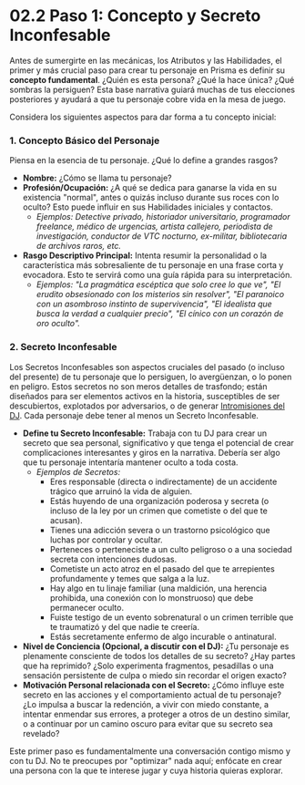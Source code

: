 # 02.2 Paso 1: Concepto y Secreto Inconfesable

Antes de sumergirte en las mecánicas, los Atributos y las Habilidades, el primer y más crucial paso para crear tu personaje en Prisma es definir su **concepto fundamental**. ¿Quién es esta persona? ¿Qué la hace única? ¿Qué sombras la persiguen? Esta base narrativa guiará muchas de tus elecciones posteriores y ayudará a que tu personaje cobre vida en la mesa de juego.

Considera los siguientes aspectos para dar forma a tu concepto inicial:

### 1. Concepto Básico del Personaje

Piensa en la esencia de tu personaje. ¿Qué lo define a grandes rasgos?

*   **Nombre:** ¿Cómo se llama tu personaje?
*   **Profesión/Ocupación:** ¿A qué se dedica para ganarse la vida en su existencia "normal", antes o quizás incluso durante sus roces con lo oculto? Esto puede influir en sus Habilidades iniciales y contactos.
    *   *Ejemplos: Detective privado, historiador universitario, programador freelance, médico de urgencias, artista callejero, periodista de investigación, conductor de VTC nocturno, ex-militar, bibliotecaria de archivos raros, etc.*
*   **Rasgo Descriptivo Principal:** Intenta resumir la personalidad o la característica más sobresaliente de tu personaje en una frase corta y evocadora. Esto te servirá como una guía rápida para su interpretación.
    *   *Ejemplos: "La pragmática escéptica que solo cree lo que ve", "El erudito obsesionado con los misterios sin resolver", "El paranoico con un asombroso instinto de supervivencia", "El idealista que busca la verdad a cualquier precio", "El cínico con un corazón de oro oculto".*

### 2. Secreto Inconfesable

Los Secretos Inconfesables son aspectos cruciales del pasado (o incluso del presente) de tu personaje que lo persiguen, lo avergüenzan, o lo ponen en peligro. Estos secretos no son meros detalles de trasfondo; están diseñados para ser elementos activos en la historia, susceptibles de ser descubiertos, explotados por adversarios, o de generar [Intromisiones del DJ](../../PARTE_IV_EL_DIRECTOR_DE_JUEGO/Capitulo_04_El_Arte_de_Dirigir_Prisma/04.2_Intromisiones_del_DJ.md). Cada personaje debe tener al menos un Secreto Inconfesable.

*   **Define tu Secreto Inconfesable:** Trabaja con tu DJ para crear un secreto que sea personal, significativo y que tenga el potencial de crear complicaciones interesantes y giros en la narrativa. Debería ser algo que tu personaje intentaría mantener oculto a toda costa.
    *   *Ejemplos de Secretos:*
        *   Eres responsable (directa o indirectamente) de un accidente trágico que arruinó la vida de alguien.
        *   Estás huyendo de una organización poderosa y secreta (o incluso de la ley por un crimen que cometiste o del que te acusan).
        *   Tienes una adicción severa o un trastorno psicológico que luchas por controlar y ocultar.
        *   Perteneces o perteneciste a un culto peligroso o a una sociedad secreta con intenciones dudosas.
        *   Cometiste un acto atroz en el pasado del que te arrepientes profundamente y temes que salga a la luz.
        *   Hay algo en tu linaje familiar (una maldición, una herencia prohibida, una conexión con lo monstruoso) que debe permanecer oculto.
        *   Fuiste testigo de un evento sobrenatural o un crimen terrible que te traumatizó y del que nadie te creería.
        *   Estás secretamente enfermo de algo incurable o antinatural.
*   **Nivel de Conciencia (Opcional, a discutir con el DJ):** ¿Tu personaje es plenamente consciente de todos los detalles de su secreto? ¿Hay partes que ha reprimido? ¿Solo experimenta fragmentos, pesadillas o una sensación persistente de culpa o miedo sin recordar el origen exacto?
*   **Motivación Personal relacionada con el Secreto:** ¿Cómo influye este secreto en las acciones y el comportamiento actual de tu personaje? ¿Lo impulsa a buscar la redención, a vivir con miedo constante, a intentar enmendar sus errores, a proteger a otros de un destino similar, o a continuar por un camino oscuro para evitar que su secreto sea revelado?

Este primer paso es fundamentalmente una conversación contigo mismo y con tu DJ. No te preocupes por "optimizar" nada aquí; enfócate en crear una persona con la que te interese jugar y cuya historia quieras explorar.
